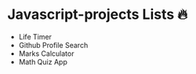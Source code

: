 # Javascript-projects Lists 🔥

- Life Timer
- Github Profile Search
- Marks Calculator
- Math Quiz App
